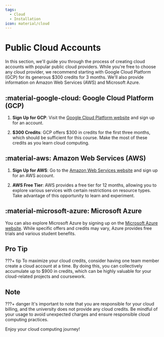 ```yaml
---
tags:
  - Cloud
  - Installation
icon: material/cloud
---
```

# Public Cloud Accounts

In this section, we'll guide you through the process of creating cloud accounts with popular public cloud providers. While you're free to choose any cloud provider, we recommend starting with Google Cloud Platform (GCP) for its generous $300 credits for 3 months. We'll also provide information on Amazon Web Services (AWS) and Microsoft Azure.

## :material-google-cloud: Google Cloud Platform (GCP)

1. **Sign Up for GCP**: Visit the [Google Cloud Platform website](https://cloud.google.com/) and sign up for an account.

2. **$300 Credits**: GCP offers $300 in credits for the first three months, which should be sufficient for this course. Make the most of these credits as you learn cloud computing.

## :material-aws: Amazon Web Services (AWS)

1. **Sign Up for AWS**: Go to the [Amazon Web Services website](https://aws.amazon.com/) and sign up for an AWS account.

2. **AWS Free Tier**: AWS provides a free tier for 12 months, allowing you to explore various services with certain restrictions on resource types. Take advantage of this opportunity to learn and experiment.

## :material-microsoft-azure: Microsoft Azure

You can also explore Microsoft Azure by signing up on the [Microsoft Azure website](https://azure.microsoft.com/). While specific offers and credits may vary, Azure provides free trials and various student benefits.

## Pro Tip
???+ tip
    To maximize your cloud credits, consider having one team member create a cloud account at a time. By doing this, you can collectively accumulate up to $900 in credits, which can be highly valuable for your cloud-related projects and coursework.

## Note

???+ danger
    It's important to note that you are responsible for your cloud billing, and the university does not provide any cloud credits. Be mindful of your usage to avoid unexpected charges and ensure responsible cloud computing practices.

Enjoy your cloud computing journey!
